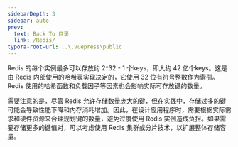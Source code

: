 ```yaml
---
sidebarDepth: 3
sidebar: auto
prev:
  text: Back To 目录
  link: /Redis/
typora-root-url: ..\.vuepress\public
---
```




Redis 的每个实例最多可以存放约 2^32 - 1 个keys，即大约 42 亿个keys。这是由 Redis 内部使用的哈希表实现决定的，它使用 32 位有符号整数作为索引。Redis 使用的哈希函数和负载因子等因素也会影响实际可存放键的数量。

需要注意的是，尽管 Redis 允许存储数量庞大的键，但在实践中，存储过多的键可能会导致性能下降和内存消耗增加。因此，在设计应用程序时，需要根据实际需求和硬件资源来合理规划键的数量，避免过度使用 Redis 实例造成负担。如果需要存储更多的键值对，可以考虑使用 Redis 集群或分片技术，以扩展整体存储容量。